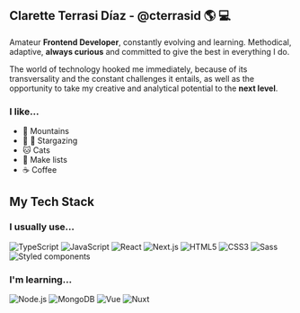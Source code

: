 ## Clarette Terrasi Díaz - @cterrasid :earth_americas: :computer:

Amateur **Frontend Developer**, constantly evolving and learning. Methodical, adaptive, **always curious** and committed to give the best in everything I do.

The world of technology hooked me immediately, because of its transversality and the constant challenges it entails, as well as the opportunity to take my creative and analytical potential to the **next level**.

### I like...
- :sunrise_over_mountains: Mountains
- :milky_way: :telescope: Stargazing
- :cat: Cats
- :memo: Make lists
- :coffee: Coffee

## My Tech Stack
### I usually use...
![TypeScript](https://img.shields.io/badge/-TypeScript-%DA4167?style=flat-square&logo=typescript&logoColor=white&color=DA4167)
![JavaScript](https://img.shields.io/badge/-JavaScript-%A64563?style=flat-square&logo=javascript&logoColor=white&color=A64563)
![React](https://img.shields.io/badge/-React-%71485F?style=flat-square&logo=react&logoColor=white&color=71485F)
![Next.js](https://img.shields.io/badge/-NEXTjs-%37323E?style=flat-square&logo=next.js&logoColor=white&color=37323E)
![HTML5](https://img.shields.io/badge/-HTML5-%E06088?style=flat-square&logo=html5&logoColor=white&color=E06088)
![CSS3](https://img.shields.io/badge/-CSS3-%DA4167?style=flat-square&logo=css3&logoColor=white&color=DA4167)
![Sass](https://img.shields.io/badge/-Sass-%A64563?style=flat-square&logo=sass&logoColor=white&color=A64563)
![Styled components](https://img.shields.io/badge/-StyledComponents-%71485F?style=flat-square&logo=styled-components&logoColor=white&color=71485F)

### I'm learning...
![Node.js](https://img.shields.io/badge/-NodeJs-%E06088?style=flat-square&logo=node.js&logoColor=white&color=E06088)
![MongoDB](https://img.shields.io/badge/-MongoDB-%DA4167?style=flat-square&logo=mongodb&logoColor=white&color=DA4167)
![Vue](https://img.shields.io/badge/-Vue-%A64563?style=flat-square&logo=vue.js&logoColor=white&color=A64563)
![Nuxt](https://img.shields.io/badge/-Nuxt-%71485F?style=flat-square&logo=nuxt.js&logoColor=white&color=71485F)

<!--
**cterrasid/cterrasid** is a ✨ _special_ ✨ repository because its `README.md` (this file) appears on your GitHub profile.

Here are some ideas to get you started:

- 🔭 I’m currently working on ...
- 🌱 I’m currently learning ...
- 👯 I’m looking to collaborate on ...
- 🤔 I’m looking for help with ...
- 💬 Ask me about ...
- 📫 How to reach me: ...
- 😄 Pronouns: ...
- ⚡ Fun fact: ...
-->
